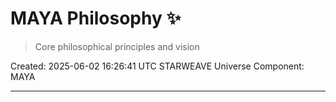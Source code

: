 # MAYA Philosophy ✨

> Core philosophical principles and vision

Created: 2025-06-02 16:26:41 UTC
STARWEAVE Universe Component: MAYA

---

